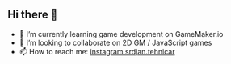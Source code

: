 ## Hi there 👋

<!--
**srdjan-tehnicar/srdjan-tehnicar** is a ✨ _special_ ✨ repository because its `README.md` (this file) appears on your GitHub profile.

Here are some ideas to get you started:
-->
- 🌱 I’m currently learning game development on GameMaker.io
- 👯 I’m looking to collaborate on 2D GM / JavaScript games
- 📫 How to reach me: [instagram srdjan.tehnicar](https://www.instagram.com/srdjan.tehnicar/)


